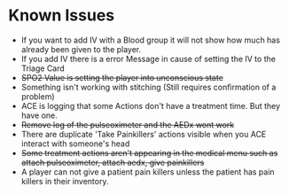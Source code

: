 # Known Issues

* If you want to add IV with a Blood group it will not show how much has already been given to the player.
* If you add IV there is a error Message in cause of setting the IV to the Triage Card
* ~~SPO2 Value is setting the player into unconscious state~~
* Something isn't working with stitching (Still requires confirmation of a problem)
* ACE is logging that some Actions don't have a treatment time. But they have one.
* ~~Remove log of the pulseoximeter and the AEDx wont work~~
* There are duplicate 'Take Painkillers' actions visible when you ACE interact with someone's head
* ~~Some treatment actions aren't appearing in the medical menu such as attach pulseoximeter, attach aedx, give painkillers~~
* A player can not give a patient pain killers unless the patient has pain killers in their inventory.
